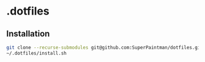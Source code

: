 # .dotfiles

## Installation

```sh
git clone --recurse-submodules git@github.com:SuperPaintman/dotfiles.git ~/.dotfiles
~/.dotfiles/install.sh
```
